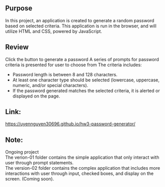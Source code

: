 ## Purpose
In this project, an application is created to generate a random password based on selected criteria. This application is run in the browser, and will utilize HTML and CSS, powered by JavaScript. 

## Review
Click the button to generate a password
A series of prompts for password criteria is presented for user to choose from
The criteria includes: 
<ul>
    <li>Password length is between 8 and 128 characters.</li>
    <li>At least one character type should be selected (lowercase, uppercase, numeric, and/or special characters).</li>
    <li>If the password generated matches the selected criteria, it is alerted or displayed on the page.</li>
</ul>

## Link:
https://uyennguyen30696.github.io/hw3-password-generator/

## Note: 
Ongoing project <br>
The verion-01 folder contains the simple application that only interact with user through prompt statements. <br>
The version-02 folder contains the complex application that includes more interactions with user through input, checked boxes, and display on the screen. (Coming soon).


